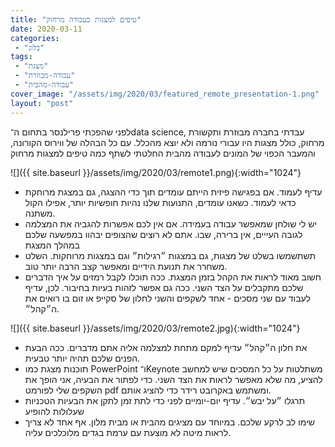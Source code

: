 ```yaml
---
title: "טיפים למצגות בעבודה מרחוק"
date: 2020-03-11
categories: 
 - "בלוג"
tags: 
 - "מצגת"
 - "עבודה-מבוזרת"
 - "עבודה-מהבית"
cover_image: "/assets/img/2020/03/featured_remote_presentation-1.png"
layout: "post"
---
```


לפני שהפכתי פרילנסר בתחום ה־data science, עבדתי בחברה מבוזרת ותקשורת מרחוק, כולל מצגות היו עבורי נורמה ולא יוצא מהכלל. עם כל הבהלה של ווירוס הקורונה, והמעבר הכפוי של המונים לעבודה מהבית החלטתי לשתף כמה טיפים למצגות מרחוק

![]({{ site.baseurl }}/assets/img/2020/03/remote1.png){:width="1024"}

* עדיף לעמוד. אם בפגישה פיזית הייתם עומדים תוך כדי ההצגה, גם במצגת מרוחקת כדאי לעמוד. כשאנו עומדים, התנועות שלנו נהיות חופשיות יותר, אפילו הקול משתנה. 
* יש לי שולחן שמאפשר עבודה בעמידה. אם אין לכם אפשרות להגביה את המצלמה לגובה העייים, אין ברירה, שבו. אתם לא רוצים שהצופים יבהוו במפשעה שלכם במהלך המצגת  
* תשתשמשו בשלט של מצגות, גם במצגות ״רגילות״ וגם במצגות מרוחקות. השלט משחרר את תנועת הידיים ומאפשר קצב הרבה יותר טוב.  
* חשוב מאוד לראות את הקהל בזמן המצגת. ככה תוכלו לקבל רמזים על איך הדברים שלכם מתקבלים על הצד השני. ככה גם אפשר לזהות בעיות בחיבור. לכן, עדיף לעבוד עם שני מסכים - אחד לשקפים והשני לחלון של סקייפ או זום בו רואים את ה״קהל״.

![]({{ site.baseurl }}/assets/img/2020/03/remote2.jpg){:width="1024"}

* את חלון ה״קהל״ עדיף למקם מתחת למצלמה אליה אתם מדברים. ככה הבעת הפנים שלכם תהיה יותר טבעית.  
* תוכנות מצגת כמו PowerPoint ו־Keynote משתלטות על כל המסכים שיש למחשב להציע, מה שלא מאפשר לראות את הצד השני. כדי לפתור את הבעיה, אני הופך את השקפים שלי לפורמט pdf ומשתמש באקרובט רידר כדי להציג אותם.  
* תרגלו ״על יבש״. עדיף יום-יומיים לפני כדי לתת זמן לתקן את הבעיות הטכניות שעלולות להופיע  
* שימו לב לרקע שלכם. במיוחד עם מציגים מהבית או מבית מלון. אף אחד לא צריך לראות מיטה לא מוצעת עם ערמת בגדים מלוכלכים עליה.
